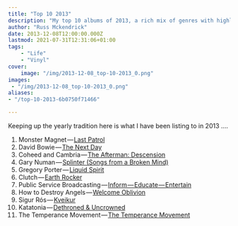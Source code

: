 ```yaml
---
title: "Top 10 2013"
description: "My top 10 albums of 2013, a rich mix of genres with highlights from Monster Magnet, David Bowie, and more, showcasing the year's standout music."
author: "Russ Mckendrick"
date: 2013-12-08T12:00:00.000Z
lastmod: 2021-07-31T12:31:06+01:00
tags:
    - "Life"
    - "Vinyl"
cover:
    image: "/img/2013-12-08_top-10-2013_0.png" 
images:
 - "/img/2013-12-08_top-10-2013_0.png"
aliases:
- "/top-10-2013-6b0750f71466"

---
```


Keeping up the yearly tradition here is what I have been listing to in 2013 ….

1. Monster Magnet — [Last Patrol](http://en.wikipedia.org/wiki/Last_Patrol)
2. David Bowie — [The Next Day](http://en.wikipedia.org/wiki/The_Next_Day)
3. Coheed and Cambria — [The Afterman: Descension](http://en.wikipedia.org/wiki/The_Afterman:_Descension)
4. Gary Numan — [Splinter (Songs from a Broken Mind)](http://en.wikipedia.org/wiki/Splinter_%28Songs_from_a_Broken_Mind%29)
5. Gregory Porter — [Liquid Spirit](http://en.wikipedia.org/wiki/Liquid_Spirit)
6. Clutch — [Earth Rocker](http://en.wikipedia.org/wiki/Earth_Rocker)
7. Public Service Broadcasting — [Inform — Educate — Entertain](http://en.wikipedia.org/wiki/Public_Service_Broadcasting_%28band%29)
8. How to Destroy Angels — [Welcome Oblivion](http://en.wikipedia.org/wiki/Welcome_Oblivion)
9. Sigur Rós — [Kveikur](http://en.wikipedia.org/wiki/Kveikur)
10. Katatonia — [Dethroned & Uncrowned](http://en.wikipedia.org/wiki/Katatonia#Dead_End_Kings_.282012.E2.80.93present.29)
11. The Temperance Movement — [The Temperance Movement](http://bit.ly/1aQwjnT)
